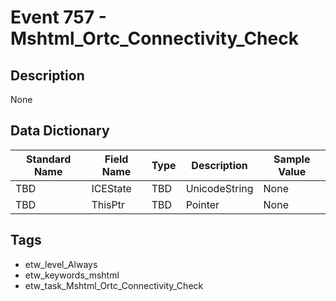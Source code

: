 # Event 757 - Mshtml_Ortc_Connectivity_Check

## Description
None

## Data Dictionary
|Standard Name|Field Name|Type|Description|Sample Value|
|---|---|---|---|---|
|TBD|ICEState|TBD|UnicodeString|None|None|
|TBD|ThisPtr|TBD|Pointer|None|None|

## Tags
* etw_level_Always
* etw_keywords_mshtml
* etw_task_Mshtml_Ortc_Connectivity_Check